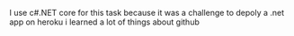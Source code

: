 I use c#.NET core for this task because it was a challenge to depoly a .net app on heroku
i learned a lot of things about github 
